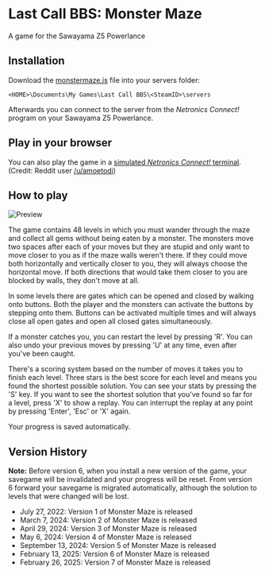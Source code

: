 # Last Call BBS: Monster Maze
A game for the Sawayama Z5 Powerlance

## Installation

Download the [monstermaze.js](https://raw.githubusercontent.com/Zwergesel/last-call-bbs-monster-maze/main/monstermaze.js) file into your servers folder:
```
<HOME>\Documents\My Games\Last Call BBS\<SteamID>\servers
```

Afterwards you can connect to the server from the _Netronics Connect!_ program on your Sawayama Z5 Powerlance.

## Play in your browser

You can also play the game in a [simulated _Netronics Connect!_ terminal](https://zwergesel.github.io/last-call-bbs-monster-maze/netronics-connect.html). (Credit: Reddit user [/u/amoetodi](https://www.reddit.com/u/amoetodi))

## How to play

![Preview](https://i.imgur.com/S5hFiVc.jpg)

The game contains 48 levels in which you must wander through the maze and collect all gems without being eaten by a monster. The monsters move two spaces after each of your moves but they are stupid and only want to move closer to you as if the maze walls weren't there. If they could move both horizontally and vertically closer to you, they will always choose the horizontal move. If both directions that would take them closer to you are blocked by walls, they don't move at all.

In some levels there are gates which can be opened and closed by walking onto buttons. Both the player and the monsters can activate the buttons by stepping onto them. Buttons can be activated multiple times and will always close all open gates and open all closed gates simultaneously.

If a monster catches you, you can restart the level by pressing 'R'. You can also undo your previous moves by pressing 'U' at any time, even after you've been caught.

There's a scoring system based on the number of moves it takes you to finish each level. Three stars is the best score for each level and means you found the shortest possible solution. You can see your stats by pressing the 'S' key. If you want to see the shortest solution that you've found so far for a level, press 'X' to show a replay. You can interrupt the replay at any point by pressing 'Enter', 'Esc' or 'X' again.

Your progress is saved automatically.

## Version History

**Note:** Before version 6, when you install a new version of the game, your savegame will be invalidated and your progress will be reset. From version 6 forward your savegame is migrated automatically, although the solution to levels that were changed will be lost.

- July 27, 2022: Version 1 of Monster Maze is released
- March 7, 2024: Version 2 of Monster Maze is released
- April 29, 2024: Version 3 of Monster Maze is released
- May 6, 2024: Version 4 of Monster Maze is released
- September 13, 2024: Version 5 of Monster Maze is released
- February 13, 2025: Version 6 of Monster Maze is released
- February 26, 2025: Version 7 of Monster Maze is released
